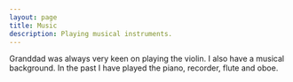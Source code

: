 ```yaml
---
layout: page
title: Music
description: Playing musical instruments.
---
```


Granddad was always very keen on playing the violin. I also have a musical
background. In the past I have played the piano, recorder, flute and oboe.
